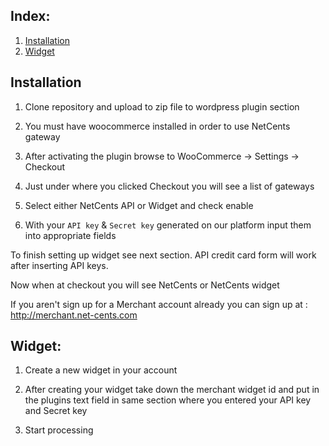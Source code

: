 ## Index:
1. [Installation](#installation)
2. [Widget](#widget)


## Installation

1. Clone repository and upload to zip file to wordpress plugin section

2. You must have woocommerce installed in order to use NetCents gateway

3. After activating the plugin browse to WooCommerce -> Settings -> Checkout

4. Just under where you clicked Checkout you will see a list of gateways

5. Select either NetCents API or Widget and check enable

6. With your `API key` & `Secret key` generated on our platform input them into appropriate fields

To finish setting up widget see next section. API credit card form will work after inserting API keys.

Now when at checkout you will see NetCents or NetCents widget

If you aren't sign up for a Merchant account already you can sign up at : http://merchant.net-cents.com



## Widget:

1. Create a new widget in your account

2. After creating your widget take down the merchant widget id and put in the plugins text field in same section where you entered your API key and Secret key

3. Start processing



